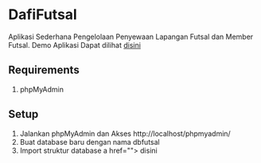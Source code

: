 # DafiFutsal
Aplikasi Sederhana Pengelolaan Penyewaan Lapangan Futsal dan Member Futsal. Demo Aplikasi Dapat dilihat <a href="https://youtu.be/CvO2IowWupw"> disini</a>

<h2>Requirements</h2>
<ol>
  <li>phpMyAdmin</li>
</ol>

<h2>Setup</h2>
<ol>
<li>Jalankan phpMyAdmin dan Akses http://localhost/phpmyadmin/</li>
   <li>Buat database baru dengan nama dbfutsal</li>
   <li>Import struktur database a href=""> disini</a>
</li>
</ol>


